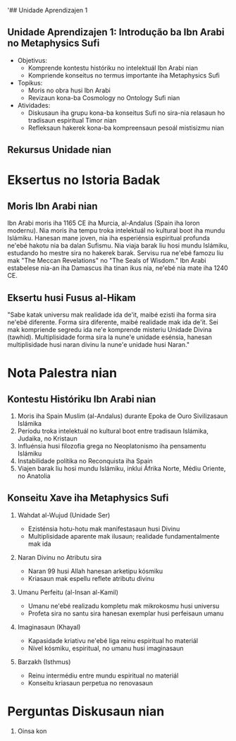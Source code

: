 '## Unidade Aprendizajen 1

## Unidade Aprendizajen 1: Introdução ba Ibn Arabi no Metaphysics Sufi
- Objetivus:
  * Komprende kontestu históriku no intelektuál Ibn Arabi nian
  * Kompriende konseitus no termus importante iha Metaphysics Sufi
- Topikus:
  * Moris no obra husi Ibn Arabi
  * Revizaun kona-ba Cosmology no Ontology Sufi nian
- Atividades:
  * Diskusaun iha grupu kona-ba konseitus Sufi no sira-nia relasaun ho tradisaun espiritual Timor nian
  * Refleksaun hakerek kona-ba kompreensaun pesoál mistisizmu nian

## Rekursus Unidade nian

# Eksertus no Istoria Badak

## Moris Ibn Arabi nian

Ibn Arabi moris iha 1165 CE iha Murcia, al-Andalus (Spain iha loron modernu). Nia moris iha tempu troka intelektuál no kultural boot iha mundu Islámiku. Hanesan mane joven, nia iha esperiénsia espiritual profunda ne'ebé hakotu nia ba dalan Sufismu. Nia viaja barak liu hosi mundu Islámiku, estudando ho mestre sira no hakerek barak. Servisu rua ne'ebé famozu liu mak "The Meccan Revelations" no "The Seals of Wisdom." Ibn Arabi estabelese nia-an iha Damascus iha tinan ikus nia, ne'ebé nia mate iha 1240 CE.

## Eksertu husi Fusus al-Hikam

"Sabe katak universu mak realidade ida de'it, maibé ezisti iha forma sira ne'ebé diferente. Forma sira diferente, maibé realidade mak ida de'it. Sei mak kompriende segredu ida ne'e komprende misteriu Unidade Divina (tawhid). Multiplisidade forma sira la nune'e unidade esénsia, hanesan multiplisidade husi naran divinu la nune'e unidade husi Naran."

# Nota Palestra nian

## Kontestu Históriku Ibn Arabi nian

1. Moris iha Spain Muslim (al-Andalus) durante Epoka de Ouro Sivilizasaun Islámika
2. Períodu troka intelektuál no kultural boot entre tradisaun Islámika, Judaika, no Kristaun
3. Influénsia husi filozofia grega no Neoplatonismo iha pensamentu Islámiku
4. Instabilidade polítika no Reconquista iha Spain
5. Viajen barak liu hosi mundu Islámiku, inklui Áfrika Norte, Médiu Oriente, no Anatolia

## Konseitu Xave iha Metaphysics Sufi

1. Wahdat al-Wujud (Unidade Ser)
   - Ezisténsia hotu-hotu mak manifestasaun husi Divinu
   - Multiplisidade aparente mak ilusaun; realidade fundamentalmente mak ida

2. Naran Divinu no Atributu sira
   - Naran 99 husi Allah hanesan arketipu kósmiku
   - Kriasaun mak espellu reflete atributu divinu

3. Umanu Perfeitu (al-Insan al-Kamil)
   - Umanu ne'ebé realizadu kompletu mak mikrokosmu husi universu
   - Profeta sira no santu sira hanesan exemplar husi perfeisaun umanu

4. Imaginasaun (Khayal)
   - Kapasidade kriativu ne'ebé liga reinu espiritual ho materiál
   - Nível kósmiku, espiritual, no umanu husi imaginasaun

5. Barzakh (Isthmus)
   - Reinu intermédiu entre mundu espiritual no materiál
   - Konseitu kriasaun perpetua no renovasaun

# Perguntas Diskusaun nian

1. Oinsa kon